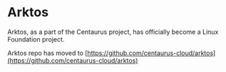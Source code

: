 # Arktos

Arktos, as a part of the Centaurus project, has officially become a Linux Foundation project.

Arktos repo has moved to [https://github.com/centaurus-cloud/arktos](https://github.com/centaurus-cloud/arktos)
